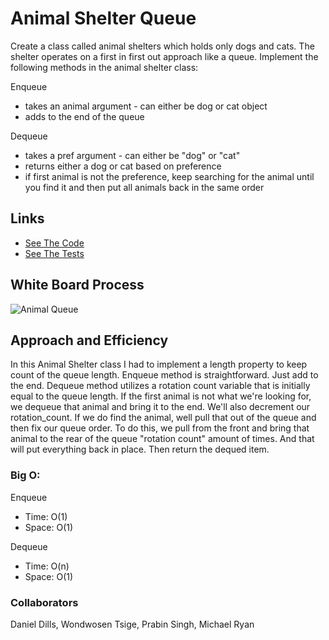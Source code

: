# Animal Shelter Queue

Create a class called animal shelters which holds only dogs and cats. The shelter operates on a first in first out approach like a queue. Implement the following methods in the animal shelter class:

Enqueue

- takes an animal argument - can either be dog or cat object
- adds to the end of the queue

Dequeue

- takes a pref argument - can either be "dog" or "cat"
- returns either a dog or cat based on preference
- if first animal is not the preference, keep searching for the animal until you find it and then put all animals back in the same order

## Links

- [See The Code](animal_shelter.py)
- [See The Tests](../tests/test_animal_shelter.py)

## White Board Process

![Animal Queue](animal_queue.jpg)

## Approach and Efficiency

In this Animal Shelter class I had to implement a length property to keep count of the queue length. Enqueue method is straightforward. Just add to the end. Dequeue method utilizes a rotation count variable that is initially equal to the queue length. If the first animal is not what we're looking for, we dequeue that animal and bring it to the end. We'll also decrement our rotation_count. If we do find the animal, well pull that out of the queue and then fix our queue order. To do this, we pull from the front and bring that animal to the rear of the queue "rotation count" amount of times. And that will put everything back in place. Then return the dequed item.

### Big O:

Enqueue

- Time: O(1)
- Space: O(1)

Dequeue

- Time: O(n)
- Space: O(1)

### Collaborators

Daniel Dills, Wondwosen Tsige, Prabin Singh, Michael Ryan
